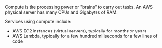 Compute is the processing power or "brains" to carry out tasks. An AWS physical server has many CPUs and Gigabytes of RAM.

Services using compute include:
- AWS EC2 instances (virtual servers), typically for months or years
- AWS Lambda, typically for a few hundred miliseconds for a few lines of code